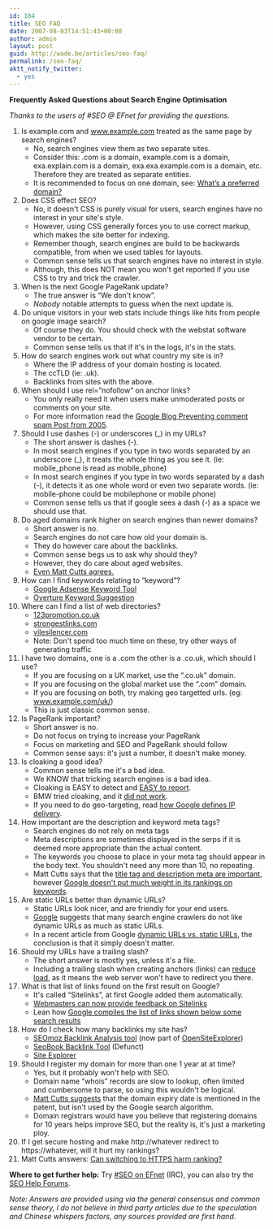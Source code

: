 ```yaml
---
id: 104
title: SEO FAQ
date: 2007-08-03T14:51:43+00:00
author: admin
layout: post
guid: http://wade.be/articles/seo-faq/
permalink: /seo-faq/
aktt_notify_twitter:
  - yes
---
```

<p class="lead">
  <strong>Frequently Asked Questions about Search Engine Optimisation</strong>
</p>

_Thanks to the users of #SEO @ EFnet for providing the questions._

  1. Is example.com and www.example.com treated as the same page by search engines? 
      * No, search engines view them as two separate sites.
      * Consider this: .com is a domain, example.com is a domain, exa.explain.com is a domain, exa.exa.example.com is a domain, etc. Therefore they are treated as separate entities.
      * It is recommended to focus on one domain, see: <a onclick="javascript:urchinTracker ('/outbound/article/www.google.com');" href="http://www.google.com/support/webmasters/bin/answer.py?answer=44231">What’s a preferred domain?</a>
  2. Does CSS effect SEO? 
      * No, it doesn't CSS is purely visual for users, search engines have no interest in your site's style.
      * However, using CSS generally forces you to use correct markup, which makes the site better for indexing.
      * Remember though, search engines are build to be backwards compatible, from when we used tables for layouts.
      * Common sense tells us that search engines have no interest in style.
      * Although, this does NOT mean you won't get reported if you use CSS to try and trick the crawler.
  3. When is the next Google PageRank update? 
      * The true answer is &#8220;We don't know&#8221;.
      * _Nobody_ notable attempts to guess when the next update is.
  4. Do unique visitors in your web stats include things like hits from people on google image search? 
      * Of course they do. You should check with the webstat software vendor to be certain.
      * Common sense tells us that if it's in the logs, it's in the stats.
  5. How do search engines work out what country my site is in? 
      * Where the IP address of your domain hosting is located.
      * The ccTLD (ie: .uk).
      * Backlinks from sites with the above.
  6. When should I use rel=&#8221;nofollow&#8221; on anchor links? 
      * You only really need it when users make unmoderated posts or comments on your site.
      * For more information read the [Google Blog Preventing comment spam Post from 2005](http://googleblog.blogspot.com/2005/01/preventing-comment-spam.html).
  7. Should I use dashes (-) or underscores (_) in my URLs? 
      * The short answer is dashes (-).
      * In most search engines if you type in two words separated by an underscore (\_), it treats the whole thing as you see it. (ie: mobile\_phone is read as mobile_phone)
      * In most search engines if you type in two words separated by a dash (-), it detects it as one whole word or even two separate words. (ie: mobile-phone could be mobilephone or mobile phone)
      * Common sense tells us that if google sees a dash (-) as a space we should use that.
  8. Do aged domains rank higher on search engines than newer domains? 
      * Short answer is no.
      * Search engines do not care how old your domain is.
      * They do however care about the backlinks.
      * Common sense begs us to ask why should they?
      * However, they do care about aged websites.
      * [Even Matt Cutts agrees.](http://www.youtube.com/watch?v=Y1_1NQWQJ2Q)
  9. How can I find keywords relating to &#8220;keyword&#8221;? 
      * [Google Adsense Keyword Tool](https://adwords.google.com/select/KeywordToolExternal)
      * [Overture Keyword Suggestion](http://web.archive.org/web/20090109195114/http://inventory.overture.com/d/searchinventory/suggestion)
 10. Where can I find a list of web directories? 
      * [123promotion.co.uk](http://www.123promotion.co.uk/directorymanager/)
      * [strongestlinks.com](http://www.strongestlinks.com/directories.php)
      * [vilesilencer.com](http://info.vilesilencer.com/)
      * Note: Don't spend too much time on these, try other ways of generating traffic
 11. I have two domains, one is a .com the other is a .co.uk, which should I use? 
      * If you are focusing on a UK market, use the &#8220;.co.uk&#8221; domain.
      * If you are focusing on the global market use the &#8220;.com&#8221; domain.
      * If you are focusing on both, try making geo targetted urls. (eg: www.example.com/uk/)
      * This is just classic common sense.
 12. Is PageRank important? 
      * Short answer is no.
      * Do not focus on trying to increase your PageRank
      * Focus on marketing and SEO and PageRank should follow
      * Common sense says: it's just a number, it doesn't make money.
 13. Is cloaking a good idea? 
      * Common sense tells me it's a bad idea.
      * We KNOW that tricking search engines is a bad idea.
      * Cloaking is EASY to detect and [EASY to report](http://www.google.com/contact/spamreport.html).
      * BMW tried cloaking, and it [did not work](http://www.mattcutts.com/blog/ramping-up-on-international-webspam/).
      * If you need to do geo-targeting, read [how Google defines IP delivery](http://googlewebmastercentral.blogspot.com/2008/06/how-google-defines-ip-delivery.html).
 14. How important are the description and keyword meta tags? 
      * Search engines do not rely on meta tags
      * Meta descriptions are sometimes displayed in the serps if it is deemed more appropriate than the actual content.
      * The keywords you choose to place in your meta tag should appear in the body text. You shouldn't need any more than 10, no repeating.
      * Matt Cutts says that the [title tag and description meta are important](http://www.youtube.com/watch?v=5GK0aQrCDEo), however [Google doesn't put much weight in its rankings on keywords](http://www.usatoday.com/tech/products/services/2008-06-22-google-search-engine-optimization_N.htm).
 15. Are static URLs better than dynamic URLs? 
      * Static URLs look nicer, and are friendly for your end users.
      * <a onclick="javascript:urchinTracker ('/outbound/article/www.google.co.uk');" href="http://www.google.co.uk/intl/en/webmasters/guidelines.html">Google</a> suggests that many search engine crawlers do not like dynamic URLs as much as static URLs.
      * In a recent article from Google [dynamic URLs vs. static URLs](http://googlewebmastercentral.blogspot.com/2008/09/dynamic-urls-vs-static-urls.html), the conclusion is that it simply doesn't matter.
 16. Should my URLs have a trailing slash? 
      * The short answer is mostly yes, unless it's a file.
      * Including a trailing slash when creating anchors (links) can [reduce load](http://web.archive.org/web/20130729123435/http://www.standardzilla.com:80/2007/07/09/dont-forget-your-trailing-slash), as it means the web server won't have to redirect you there.
 17. What is that list of links found on the first result on Google? 
      * It's called &#8220;Sitelinks&#8221;, at first Google added them automatically.
      * [Webmasters can now provide feedback on Sitelinks](http://googlewebmastercentral.blogspot.com/2007/10/webmasters-can-now-provide-feedback-on.html)
      * Lean how [Google compiles the list of links shown below some search results](http://www.google.com/support/webmasters/bin/answer.py?hl=en&answer=47334)
 18. How do I check how many backlinks my site has? 
      * [SEOmoz Backlink Analysis tool](http://www.seomoz.org/backlink-analysis) (now part of [OpenSiteExplorer](http://www.opensiteexplorer.org/))
      * [SeoBook Backlink Tool](http://tools.seobook.com/link-tools/backlinks/backlinks.php) (Defunct)
      * [Site Explorer](https://moz.com/researchtools/ose)
 19. Should I register my domain for more than one 1 year at at time? 
      * Yes, but it probably won't help with SEO.
      * Domain name &#8220;whois&#8221; records are slow to lookup, often limited and cumbersome to parse, so using this wouldn't be logical.
      * [Matt Cutts suggests](http://www.youtube.com/watch?v=DnfM_szmDh0) that the domain expiry date is mentioned in the patent, but isn't used by the Google search algorithm.
      * Domain registrars would have you believe that registering domains for 10 years helps improve SEO, but the reality is, it's just a marketing ploy.
 20. If I get secure hosting and make http://whatever redirect to https://whatever, will it hurt my rankings?
 21. Matt Cutts answers: [Can switching to HTTPS harm ranking?](http://youtu.be/xeFo4ytOk8M)

**Where to get further help:** Try [#SEO on EFnet](http://chat.efnet.org/) (IRC), you can also try the [SEO Help Forums](http://forums.seohelp.org/).

_Note: Answers are provided using via the general consensus and common sense theory, I do not believe in third party articles due to the speculation and Chinese whispers factors, any sources provided are first hand._